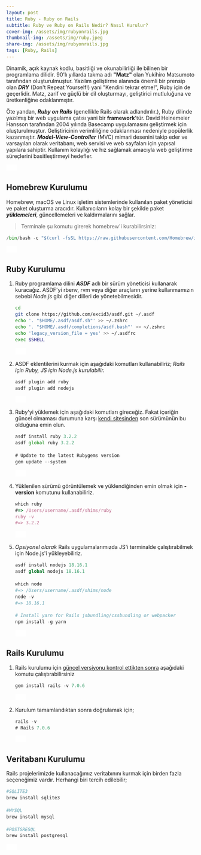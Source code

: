```yaml
---
layout: post
title: Ruby - Ruby on Rails
subtitle: Ruby ve Ruby on Rails Nedir? Nasıl Kurulur?
cover-img: /assets/img/rubyonrails.jpg
thumbnail-img: /assets/img/ruby.jpeg
share-img: /assets/img/rubyonrails.jpg
tags: [Ruby, Rails]
---
```


Dinamik, açık kaynak kodlu, basitliği ve okunabilirliği ile bilinen bir programlama dilidir. 90'lı yıllarda takma adı **"Matz"** olan Yukihiro Matsumoto tarafından oluşturulmuştur. Yazılım geliştirme alanında önemli bir prensip olan _**DRY**_ (Don't Repeat Yourself!) yani "Kendini tekrar etme!", Ruby için de geçerlidir. Matz, zarif ve güçlü bir dil oluşturmayı, geliştirici mutluluğuna ve üretkenliğine odaklanmıştır.

Öte yandan, _**Ruby on Rails**_ (genellikle Rails olarak adlandırılır.), Ruby dilinde yazılmış bir web uygulama çatısı yani bir **framework**'tür. David Heinemeier Hansson tarafından 2004 yılında Basecamp uygulamasını geliştirmek için oluşturulmuştur. Geliştiricinin verimliliğine odaklanması nedeniyle popülerlik kazanmıştır. _**Model-View-Controller**_ (MVC) mimari desenini takip eder ve varsayılan olarak veritabanı, web servisi ve web sayfaları için yapısal yapılara sahiptir. Kullanım kolaylığı ve hız sağlamak amacıyla web geliştirme süreçlerini basitleştirmeyi hedefler.

![background](/assets/img/30px.png)



## Homebrew Kurulumu    

Homebrew, macOS ve Linux işletim sistemlerinde kullanılan paket yöneticisi ve paket oluşturma aracıdır. Kullanıcıların kolay bir şekilde paket _**yüklemeleri**_, güncellemeleri ve kaldırmalarını sağlar.

>Terminale şu komutu girerek homebrew'i kurabilirsiniz:

```python
/bin/bash -c "$(curl -fsSL https://raw.githubusercontent.com/Homebrew/install/HEAD/install.sh)"
```

![background](/assets/img/30px.png)
    


## Ruby Kurulumu  


1. Ruby programlama dilini **_ASDF_** adlı bir sürüm yöneticisi kullanarak kuracağız. ASDF'yi rbenv, rvm veya diğer araçların yerine kullanmamızın sebebi _Node.js_ gibi diğer dilleri de yönetebilmesidir.

    ```bash
    cd
    git clone https://github.com/excid3/asdf.git ~/.asdf
    echo '. "$HOME/.asdf/asdf.sh"' >> ~/.zshrc
    echo '. "$HOME/.asdf/completions/asdf.bash"' >> ~/.zshrc
    echo 'legacy_version_file = yes' >> ~/.asdfrc
    exec $SHELL
    ```

    ![background](/assets/img/30px.png)

2. ASDF eklentilerini kurmak için aşağıdaki komutları kullanabiliriz; _Rails için Ruby, JS için Node.js kurulabilir._

    ```bash
    asdf plugin add ruby
    asdf plugin add nodejs
    ```
    ![background](/assets/img/30px.png)

3. Ruby'yi yüklemek için aşağıdaki komutları gireceğiz. Fakat içeriğin güncel olmaması durumuna karşı [kendi sitesinden](https://www.ruby-lang.org/en/downloads/) son sürümünün bu olduğuna emin olun. 

    ```javascript
    asdf install ruby 3.2.2
    asdf global ruby 3.2.2

    # Update to the latest Rubygems version
    gem update --system
    ```
    ![background](/assets/img/30px.png)

4. Yüklenilen sürümü görüntülemek ve yüklendiğinden emin olmak için **-version** komutunu kullanabiliriz.

    ```javascript
    which ruby
    #=> /Users/username/.asdf/shims/ruby
    ruby -v
    #=> 3.2.2
    ```
    ![background](/assets/img/30px.png)

5. _Opsiyonel olarak_ Rails uygulamalarımızda JS'i terminalde çalıştırabilmek için Node.js'i yükleyebiliriz.

    ```python
    asdf install nodejs 18.16.1
    asdf global nodejs 18.16.1

    which node
    #=> /Users/username/.asdf/shims/node
    node -v
    #=> 18.16.1

    # Install yarn for Rails jsbundling/cssbundling or webpacker
    npm install -g yarn
    ```
    ![background](/assets/img/30px.png)



## Rails Kurulumu

1. Rails kurulumu için [güncel versiyonu kontrol ettikten sonra](https://rubyonrails.org/) aşağıdaki komutu çalıştırabilirsiniz

    ```javascript
    gem install rails -v 7.0.6
    ```
    ![background](/assets/img/30px.png)


2. Kurulum tamamlandıktan sonra doğrulamak için;

     ```javascript
    rails -v
    # Rails 7.0.6
    ```
    ![background](/assets/img/30px.png)



## Veritabanı Kurulumu

Rails projelerimizde kullanacağımız veritabınını kurmak için birden fazla seçeneğimiz vardır. Herhangi biri tercih edilebilir;

```bash
#SQLİTE3 
brew install sqlite3

#MYSQL
brew install mysql

#POSTGRESQL
brew install postgresql
```
![background](/assets/img/30px.png)